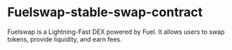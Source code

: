 # Fuelswap-stable-swap-contract
Fuelswap is a Lightning-Fast DEX powered by Fuel. It allows users to swap tokens, provide liquidity, and earn fees.
